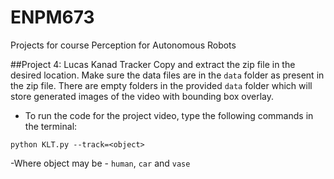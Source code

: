 # ENPM673
Projects for course Perception for Autonomous Robots
 
##Project 4: Lucas Kanad Tracker
Copy and extract the zip file in the desired location. Make sure the data files are in the `data` folder as present in the zip file. 
There are empty folders in the provided `data` folder which will store generated images of the video with bounding box overlay.

- To run the code for the project video, type the following commands in the terminal:
```
python KLT.py --track=<object>
```
-Where object may be - `human`, `car` and `vase`


